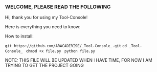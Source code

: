 ### WELCOME, PLEASE READ THE FOLLOWING ###
Hi, thank you for using my Tool-Console!

Here is everything you need to know:

How to install:

``` git https://github.com/ARACADERISE/_Tool-Console_.git ```
 ```cd _Tool-Console_ ```
 ```chmod +x file.py ```
 ```python file.py ```

 NOTE: THIS FILE WILL BE UPDATED WHEN I HAVE TIME, FOR NOW I AM TRYING TO GET THE PROJECT GOING 
